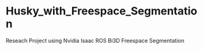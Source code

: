# Husky_with_Freespace_Segmentation
Reseach Project using Nvidia Isaac ROS Bi3D Freespace Segmentation
